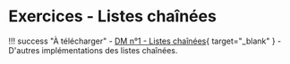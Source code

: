 # Exercices - Listes chaînées

!!! success "À télécharger"
    - [DM n°1 - Listes chaînées](){ target="_blank" } - D'autres implémentations des listes chaînées.